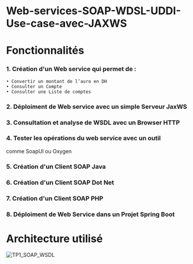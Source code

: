 # Web-services-SOAP-WDSL-UDDI-Use-case-avec-JAXWS

# Fonctionnalités

### 1. Création d'un Web service qui permet de : 
    • Convertir un montant de l’auro en DH
    • Consulter un Compte
    • Consulter une Liste de comptes
### 2. Déploiment de Web service avec un simple Serveur JaxWS
### 3. Consultation et analyse de WSDL avec un Browser HTTP
### 4. Tester les opérations du web service avec un outil
comme SoapUI ou Oxygen
### 5. Création d'un Client SOAP Java
### 6. Création d'un Client SOAP Dot Net
### 7. Création d'un Client SOAP PHP
### 8. Déploiment de Web Service dans un Projet Spring Boot

# Architecture utilisé

![TP1_SOAP_WSDL](https://user-images.githubusercontent.com/103313351/215126439-acabdc18-f5a2-47f6-bce0-447bc3a5ac0e.PNG)
